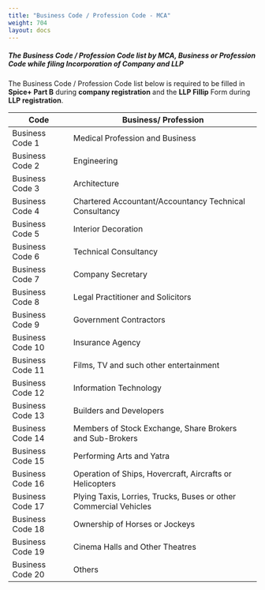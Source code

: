 ```yaml
---
title: "Business Code / Profession Code - MCA"
weight: 704
layout: docs
---
```


##### The Business Code / Profession Code list by MCA, Business or Profession Code while filing Incorporation of Company and LLP

The Business Code / Profession Code list below is required to be filled in **Spice+ Part B** during **company registration** and the **LLP Fillip** Form during **LLP registration**.

| **Code**         | **Business/ Profession**                                          |
| ---------------- | ----------------------------------------------------------------- |
| Business Code 1  | Medical Profession and Business                                   |
| Business Code 2  | Engineering                                                       |
| Business Code 3  | Architecture                                                      |
| Business Code 4  | Chartered Accountant/Accountancy Technical Consultancy            |
| Business Code 5  | Interior Decoration                                               |
| Business Code 6  | Technical Consultancy                                             |
| Business Code 7  | Company Secretary                                                 |
| Business Code 8  | Legal Practitioner and Solicitors                                 |
| Business Code 9  | Government Contractors                                            |
| Business Code 10 | Insurance Agency                                                  |
| Business Code 11 | Films, TV and such other entertainment                            |
| Business Code 12 | Information Technology                                            |
| Business Code 13 | Builders and Developers                                           |
| Business Code 14 | Members of Stock Exchange, Share Brokers and Sub-Brokers          |
| Business Code 15 | Performing Arts and Yatra                                         |
| Business Code 16 | Operation of Ships, Hovercraft, Aircrafts or Helicopters          |
| Business Code 17 | Plying Taxis, Lorries, Trucks, Buses or other Commercial Vehicles |
| Business Code 18 | Ownership of Horses or Jockeys                                    |
| Business Code 19 | Cinema Halls and Other Theatres                                   |
| Business Code 20 | Others                                                            |
